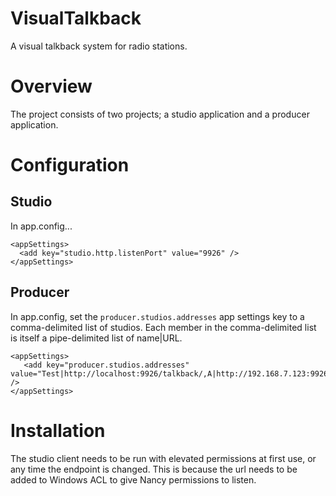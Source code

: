 # VisualTalkback
A visual talkback system for radio stations.

# Overview

The project consists of two projects; a studio  application and a producer application.

# Configuration
## Studio

In app.config...

```
<appSettings>
  <add key="studio.http.listenPort" value="9926" /> 
</appSettings>
```

## Producer

In app.config, set the ```producer.studios.addresses``` app settings key to a comma-delimited list of studios. Each member in the comma-delimited list is itself a pipe-delimited list of name|URL.

```
<appSettings>
   <add key="producer.studios.addresses" value="Test|http://localhost:9926/talkback/,A|http://192.168.7.123:9926/talkback,B|http://192.168.7.124:9926/talkback" />
</appSettings>

```

# Installation

The studio client needs to be run with elevated permissions at first use, or any time the endpoint is changed. This is because the url needs to be added to Windows ACL to give Nancy permissions to listen.

